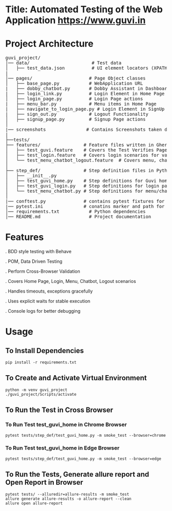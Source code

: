 # Title: Automated Testing of the Web Application https://www.guvi.in
# Project Architecture
<pre>
guvi_project/
│── data/                       # Test data
│   ├── test_data.json          # UI element locators (XPATH, URL)
|
│── pages/                     # Page Object classes
│   ├── base_page.py           # WebApplication URL
|   ├── dobby_chatbot.py       # Dobby Assistant in Dashboard
|   ├── login_link.py          # Login Element in Home Page
│   ├── login_page.py          # Login Page actions
|   ├── menu_bar.py            # Menu items in Home Page
|   ├── navigate_to_login_page.py # Login Element in SignUp Page
|   ├── sign_out.py            # Logout Functionality
│   ├── signup_page.py         # Signup Page actions
│
|── screenshots               # Contains Screenshots taken during test run
|
├──tests/
├── features/                # Feature files written in Gherkin
│   ├── test_guvi.feature    # Covers the Test Verifies Page URl, Title and Navigate to Login Page and SignUp Page (Test cases 1-5)
│   ├── test_login.feature   # Covers login scenarios for valid and Invalid credentials(Error message) (Test Cases - 6 & 7)
│   └── test_menu_chatbot_logout.feature  # Covers menu, chatbot & logout scenarios (Test Cases 8- 10)
│
├── step_def/                # Step definition files in Python
│   ├── __init__.py
│   ├── test_guvi_home.py    # Step definitions for Guvi home page
│   ├── test_guvi_login.py   # Step definitions for login page
│   └── test_menu_chatbot.py # Step definitions for menu/chatbot/logout
│
|── conftest.py              # contains pytest fixtures for driver, cross browser selection, to read json data
|── pytest.ini               # conatins marker and path for feature
│── requirements.txt           # Python dependencies
│── README.md                  # Project documentation
</pre>

# Features
. BDD style testing with Behave

. POM, Data Driven Testing

. Perform Cross-Browser Validation

. Covers Home Page, Login, Menu, Chatbot, Logout scenarios

. Handles timeouts, exceptions gracefully

. Uses explicit waits for stable execution

. Console logs for better debugging

# Usage
## To Install Dependencies
<pre><code>pip install -r requirements.txt</code></pre>
## To Create and Activate Virtual Environment
<pre><code>python -m venv guvi_project</code>
<code>./guvi_project/Scripts/activate</code></pre>
## To Run the Test in Cross Browser
### To Run Test test_guvi_home in Chrome Browser
<pre><code>pytest tests/step_def/test_guvi_home.py -m smoke_test --browser=chrome</code></pre>
### To Run Test test_guvi_home in Edge Browser
<pre><code>pytest tests/step_def/test_guvi_home.py -m smoke_test --browser=edge</code></pre>
## To Run the Tests, Generate allure report and Open Report in Browser
<pre><code>pytest tests/ --alluredir=allure-results -m smoke_test </code>
<code>allure generate allure-results -o allure-report --clean</code>
<code>allure open allure-report</code></pre>


